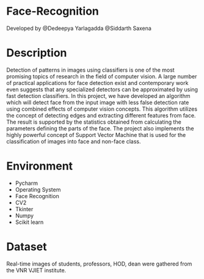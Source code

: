 # Face-Recognition
Developed by @Dedeepya Yarlagadda @Siddarth Saxena

# Description
Detection of patterns in images using classifiers is one of the most promising topics of research in the field of computer vision. A large number of practical applications for face detection exist and contemporary work even suggests that any specialized detectors can be approximated by using fast detection classifiers. In this project, we have developed an algorithm which will detect face from the input image with less false detection rate using combined effects of computer vision concepts. This algorithm utilizes the concept of detecting edges and extracting different features from face. The result is supported by the statistics obtained from calculating the parameters defining the parts of the face. The project also implements the highly powerful concept of Support Vector Machine that is used for the classification of images into face and non-face class. 

# Environment
- Pycharm
- Operating System
- Face Recognition 
- CV2
- Tkinter 
- Numpy
- Scikit learn 

# Dataset
Real-time images of students, professors, HOD, dean were gathered from the VNR VJIET institute.

